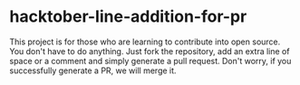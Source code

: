 # hacktober-line-addition-for-pr
This project is for those who are learning to contribute into open source. You don't have to do anything. Just fork the repository, add an extra line of space or a comment and simply generate a pull request. Don't worry, if you successfully generate a PR, we will merge it. 
